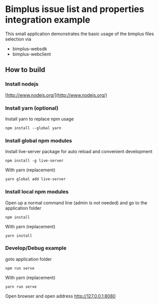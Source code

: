 Bimplus issue list and properties integration example
=========

This small application demonstrates the basic usage of the bimplus files selection via
- bimplus-websdk
- bimplus-webclient

How to build
------------

### Install nodejs
[http://www.nodejs.org/](http://www.nodejs.org/)

### Install yarn (optional)
Install yarn to replace npm usage

    npm install --global yarn

### Install global npm modules
Install live-server package for auto reload and convenient development

    npm install -g live-server

With yarn (replacement)

    yarn global add live-server

### Install local npm modules
Open up a normal command line (admin is not needed) and go to the application folder

    npm install

With yarn (replacement)

    yarn install

### Develop/Debug example
goto application folder

    npm run serve

With yarn (replacement)

    yarn run serve

Open browser and open address http://127.0.0.1:8080
